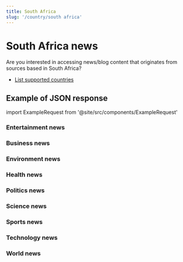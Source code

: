 ```yaml
---
title: South Africa
slug: '/country/south africa'
---
```


# South Africa news

Are you interested in accessing news/blog content that originates from sources based in South Africa?

- [List supported countries](/get-articles/countries)

## Example of JSON response

import ExampleRequest from '@site/src/components/ExampleRequest'

### Entertainment news
<ExampleRequest url="https://apitube.io/v1/news/articles?limit=2&category=news/Arts_and_Entertainment&language=za"></ExampleRequest>

### Business news
<ExampleRequest url="https://apitube.io/v1/news/articles?limit=2&category=news/Business&language=za"></ExampleRequest>

### Environment news
<ExampleRequest url="https://apitube.io/v1/news/articles?limit=2&category=news/Environment&language=za"></ExampleRequest>

### Health news
<ExampleRequest url="https://apitube.io/v1/news/articles?limit=2&category=news/Health&language=za"></ExampleRequest>

### Politics news
<ExampleRequest url="https://apitube.io/v1/news/articles?limit=2&category=news/Politics&language=za"></ExampleRequest>

### Science news
<ExampleRequest url="https://apitube.io/v1/news/articles?limit=2&category=news/Science&language=za"></ExampleRequest>

### Sports news
<ExampleRequest url="https://apitube.io/v1/news/articles?limit=2&category=news/Sports&language=za"></ExampleRequest>

### Technology news
<ExampleRequest url="https://apitube.io/v1/news/articles?limit=2&category=news/Technology&language=za"></ExampleRequest>

### World news
<ExampleRequest url="https://apitube.io/v1/news/articles?limit=2&category=news/World&language=za"></ExampleRequest>

